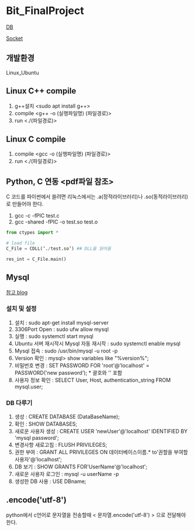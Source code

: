 # Bit_FinalProject
[DB](https://github.com/rhehd721/Bit_FinalProject/tree/main/DB)

[Socket](https://github.com/rhehd721/Bit_FinalProject/tree/main/Socket)

## 개발환경 
Linux_Ubuntu

## Linux C++ compile

1. g++설치 <sudo apt install g++>
2. compile <g++ -o (실행파일명) (파일경로)>
3. run <./(파일경로)> 

## Linux C compile

1. compile <gcc -o (실행파일명) (파일경로)>
2. run <./(파일경로)> 

## Python, C 연동 <pdf파일 참조>
C 코드를 파이썬에서 쓸려면 리눅스에서는 .a(정적라이브러리)나 .so(동적라이브러리)로 만들어야 한다.
1. gcc -c -fPIC test.c
2. gcc -shared -fPIC -o test.so test.o
```python
from ctypes import *

# load file
C_File = CDLL(‘./test.so’) ## DLL을 읽어옴

res_int = C_File.main()
```

## Mysql
[참고 blog](https://m.blog.naver.com/jesang1/221993846056)

### 설치 및 설정

1. 설치 : sudo apt-get install mysql-server
2. 3306Port Open : sudo ufw allow mysql
3. 실행 : sudo systemctl start mysql
4. Ubuntu 서버 재시작시 Mysql 자동 재시작 : sudo systemctl enable mysql
5. Mysql 접속 : sudo /usr/bin/mysql -u root -p
6. Version 확인 : mysql> show variables like "%version%";
7. 비밀번호 변경 : SET PASSWORD FOR 'root'@'localhost' = PASSWORD('new password'); * 괄호와 '' 포함
8. 사용자 정보 확인 : SELECT User, Host, authentication_string FROM mysql.user;

### DB 다루기

1. 생성 : CREATE DATABASE (DataBaseName);
2. 확인 : SHOW DATABASES;
3. 새로운 사용자 생성 : CREATE USER 'newUser'@'localhost' IDENTIFIED BY 'mysql password';
4. 변경사항 새로고침 : FLUSH PRIVILEGES;
5. 권한 부여 : GRANT ALL PRIVILEGES ON 데이터베이스이름.* to'권할을 부여할 사용자'@'localhost';
6. DB 보기 : SHOW GRANTS FOR'UserName'@'localhost';
7. 새로운 사용자 로그인 : mysql -u userName -p
8. 생성한 DB 사용 : USE DBname;

## .encode('utf-8')
python에서 c언어로 문자열을 전송할때 < 문자열.encode('utf-8') > 으로 전달해야한다.
